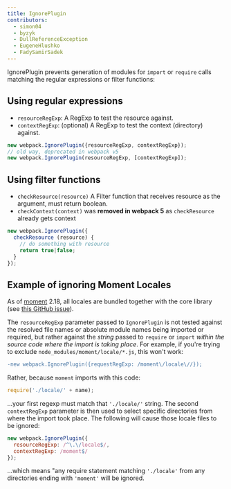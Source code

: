 ```yaml
---
title: IgnorePlugin
contributors:
  - simon04
  - byzyk
  - DullReferenceException
  - EugeneHlushko
  - FadySamirSadek
---
```


IgnorePlugin prevents generation of modules for `import` or `require` calls matching the regular expressions or filter functions:

## Using regular expressions

- `resourceRegExp`: A RegExp to test the resource against.
- `contextRegExp`: (optional) A RegExp to test the context (directory) against.

```javascript
new webpack.IgnorePlugin({resourceRegExp, contextRegExp});
// old way, deprecated in webpack v5
new webpack.IgnorePlugin(resourceRegExp, [contextRegExp]);
```

## Using filter functions

- `checkResource(resource)` A Filter function that receives resource as the argument, must return boolean.
- `checkContext(context)` was __removed in webpack 5__ as `checkResource` already gets context

```javascript
new webpack.IgnorePlugin({
  checkResource (resource) {
    // do something with resource
    return true|false;
  }
});
```

## Example of ignoring Moment Locales

As of [moment](https://momentjs.com/) 2.18, all locales are bundled together with the core library (see [this GitHub issue](https://github.com/moment/moment/issues/2373)).

The `resourceRegExp` parameter passed to `IgnorePlugin` is not tested against the resolved file names or absolute module names being imported or required, but rather against the _string_ passed to `require` or `import` _within the source code where the import is taking place_. For example, if you're trying to exclude `node_modules/moment/locale/*.js`, this won't work:

```diff
-new webpack.IgnorePlugin({requestRegExp: /moment\/locale\//});
```

Rather, because `moment` imports with this code:

```js
require('./locale/' + name);
```

...your first regexp must match that `'./locale/'` string. The second `contextRegExp` parameter is then used to select specific directories from where the import took place. The following will cause those locale files to be ignored:

```javascript
new webpack.IgnorePlugin({
  resourceRegExp: /^\.\/locale$/,
  contextRegExp: /moment$/
});
```

...which means "any require statement matching `'./locale'` from any directories ending with `'moment'` will be ignored.
